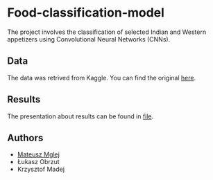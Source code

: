 # Food-classification-model
The project involves the classification of selected Indian and Western appetizers using Convolutional Neural Networks (CNNs).
## Data
The data was retrived from Kaggle. You can find the original [here](https://www.kaggle.com/datasets/harishkumardatalab/food-image-classification-dataset/data).
## Results 
The presentation about results can be found in [file](Report.pdf).
## Authors
* [Mateusz Mglej](https://github.com/MatMgl)
* Łukasz Obrzut
* Krzysztof Madej
